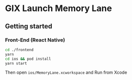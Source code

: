 # GIX Launch Memory Lane


## Getting started

### Front-End (React Native)
```sh
cd ./frontend
yarn
cd ios && pod install
yarn start
```
Then open `ios/MemoryLane.xcworkspace` and Run from Xcode